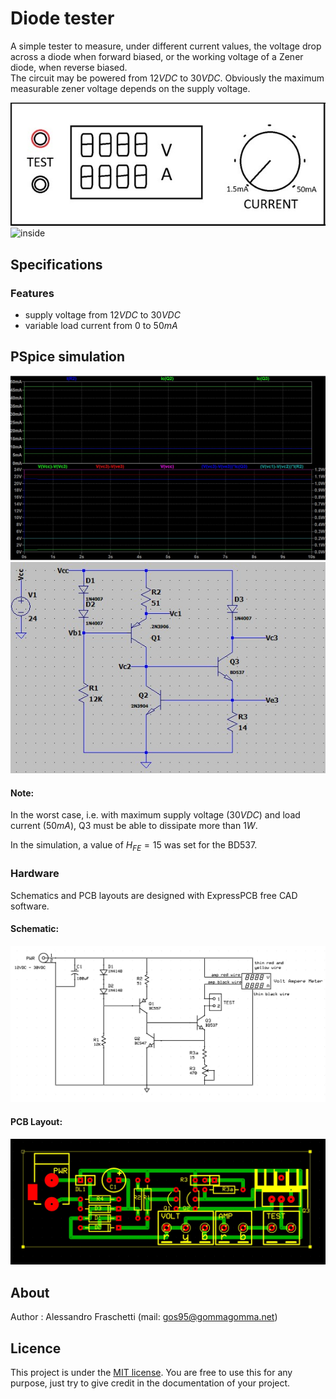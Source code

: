 # Diode tester
A simple tester to measure, under different current values, the voltage drop across a diode when forward biased, or the working voltage of a Zener diode, when reverse biased.
<br>
The circuit may be powered from $12VDC$ to $30VDC$. Obviously the maximum measurable zener voltage depends on the supply voltage.

![overview](resources/diode-tester_overview.jpg)
![inside](resources/diode-tester_inside.jpg)


## Specifications

### Features
- supply voltage from $12VDC$ to $30VDC$
- variable load current from $0$ to $50mA$


## PSpice simulation
![plot](resources/pspice_plot.jpg)
![schematic](resources/pspice_schematic.jpg)
<br>

#### Note: 
In the worst case, i.e. with maximum supply voltage ($30VDC$) and load current ($50mA$), Q3 must be able to dissipate more than $1W$.

In the simulation, a value of $H_{FE}=15$ was set for the BD537.

### Hardware
Schematics and PCB layouts are designed with ExpressPCB free CAD software.

#### Schematic:
![board-schematic](resources/diode-tester_sch.jpg)

#### PCB Layout:
![board-pcb](resources/diode-tester_pcb.jpg)


## About
Author : Alessandro Fraschetti (mail: [gos95@gommagomma.net](mailto:gos95@gommagomma.net))


## Licence
This project is under the [MIT license](LICENSE).
You are free to use this for any purpose, just try to give credit in the documentation of your project.
